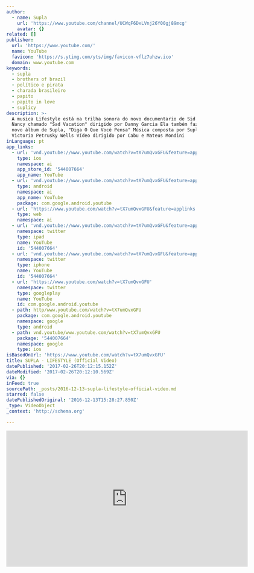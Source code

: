 ```yaml
---
author:
  - name: Supla
    url: 'https://www.youtube.com/channel/UCWqF6DxLVnj26Y00gj89mcg'
    avatar: {}
related: []
publisher:
  url: 'https://www.youtube.com/'
  name: YouTube
  favicon: 'https://s.ytimg.com/yts/img/favicon-vflz7uhzw.ico'
  domain: www.youtube.com
keywords:
  - supla
  - brothers of brazil
  - político e pirata
  - charada brasileiro
  - papito
  - papito in love
  - suplicy
description: >-
  A musica Lifestyle está na trilha sonora do novo documentario de Sid Viciuos e
  Nancy chamado "Sad Vacation" dirigido por Danny Garcia Ela também faz parte do
  novo álbum de Supla, "Diga O Que Você Pensa" Música composta por Supla e
  Victoria Petrusky Wells Vídeo dirigido por Cabu e Mateus Mondini
inLanguage: pt
app_links:
  - url: 'vnd.youtube://www.youtube.com/watch?v=tX7umQvxGFU&feature=applinks'
    type: ios
    namespace: ai
    app_store_id: '544007664'
    app_name: YouTube
  - url: 'vnd.youtube://www.youtube.com/watch?v=tX7umQvxGFU&feature=applinks'
    type: android
    namespace: ai
    app_name: YouTube
    package: com.google.android.youtube
  - url: 'https://www.youtube.com/watch?v=tX7umQvxGFU&feature=applinks'
    type: web
    namespace: ai
  - url: 'vnd.youtube://www.youtube.com/watch?v=tX7umQvxGFU&feature=applinks'
    namespace: twitter
    type: ipad
    name: YouTube
    id: '544007664'
  - url: 'vnd.youtube://www.youtube.com/watch?v=tX7umQvxGFU&feature=applinks'
    namespace: twitter
    type: iphone
    name: YouTube
    id: '544007664'
  - url: 'https://www.youtube.com/watch?v=tX7umQvxGFU'
    namespace: twitter
    type: googleplay
    name: YouTube
    id: com.google.android.youtube
  - path: http/www.youtube.com/watch?v=tX7umQvxGFU
    package: com.google.android.youtube
    namespace: google
    type: android
  - path: vnd.youtube/www.youtube.com/watch?v=tX7umQvxGFU
    package: '544007664'
    namespace: google
    type: ios
isBasedOnUrl: 'https://www.youtube.com/watch?v=tX7umQvxGFU'
title: SUPLA - LIFESTYLE (Official Video)
datePublished: '2017-02-26T20:12:15.152Z'
dateModified: '2017-02-26T20:12:10.569Z'
via: {}
inFeed: true
sourcePath: _posts/2016-12-13-supla-lifestyle-official-video.md
starred: false
datePublishedOriginal: '2016-12-13T15:28:27.850Z'
_type: VideoObject
_context: 'http://schema.org'

---
```

<iframe src="https://cdn.embedly.com/widgets/media.html?src=https%3A%2F%2Fwww.youtube.com%2Fembed%2FtX7umQvxGFU%3Ffeature%3Doembed&amp;url=http%3A%2F%2Fwww.youtube.com%2Fwatch%3Fv%3DtX7umQvxGFU&amp;image=https%3A%2F%2Fi.ytimg.com%2Fvi%2FtX7umQvxGFU%2Fhqdefault.jpg&amp;key=b7d04c9b404c499eba89ee7072e1c4f7&amp;type=text%2Fhtml&amp;schema=youtube" width="640" height="360" scrolling="no" frameborder="0" allowfullscreen="" style=""></iframe>
